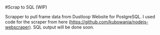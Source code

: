 #Scrap to SQL (WIP)

Scrapper to pull frame data from Dustloop Website for PostgreSQL.
I used code for the scraper from here (https://github.com/kubowania/nodejs-webscraper).
SQL output will be done soon.
